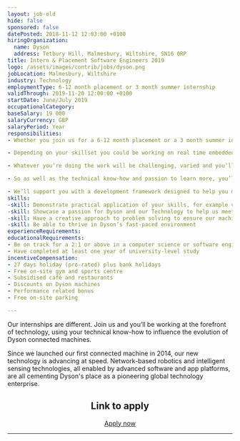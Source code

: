```yaml
---
layout: job-old
hide: false
sponsored: false
datePosted: 2018-11-12 12:03:00 +0100
hiringOrganization:
  name: Dyson
  address: Tetbury Hill, Malmesbury, Wiltshire, SN16 0RP
title: Intern & Placement Software Engineers 2019
logo: /assets/images/contrib/jobs/dyson.png
jobLocation: Malmesbury, Wiltshire
industry: Technology
employmentType: 6-12 month placement or 3 month summer internship
validThrough: 2019-11-20 12:00:00 +0100
startDate: June/July 2019
occupationalCategory:
baseSalary: 19 000
salaryCurrency: GBP
salaryPeriod: Year
responsibilities:
- Whether you join us for a 6-12 month placement or a 3 month summer internship, you’ll be assigned to a live project team putting your university learning into practice from the get go.

- Depending on your skillset you could be working on real time embedded software, Mobile App development, debugging, cloud computing or fast prototyping in C/C++.

- Whatever you’re doing the work will be challenging, varied and you’ll be in the thick of things. You’ll be interacting with teams across Research, Design & Development (RDD) including product developers ensuring our solutions are functional, secure and easy to use.

- So as well as the technical know-how and passion to learn more, you’ll need to be inquisitive by nature, enthusiastic about technology, creative and tenacious in your approach to problem solving.

- We’ll support you with a development framework designed to help you make the most of your internship. And if you excel, there could be an offer of a graduate position at the end.
skills:
-skill: Demonstrate practical application of your skills, for example via online portfolio
-skill: Showcase a passion for Dyson and our Technology to help us meet our ambitious future plans
-skill: Have a creative approach to problem solving to ensure our machines are better
-skill: Be able to thrive in Dyson’s fast-paced environment
experienceRequirements:
educationalRequirements:
- Be on track for a 2:1 or above in a computer science or software engineering (or related) degree
- Have completed at least one year of university-level study
incentiveCompensation:
- 27 days holiday (pro-rated) plus bank holidays
- Free on-site gym and sports centre
- Subsidised café and restaurants
- Discounts on Dyson machines
- Performance related bonus
- Free on-site parking

---
```


Our internships are different. Join us and you’ll be working at the forefront of technology, using your technical know-how to influence the evolution of Dyson connected machines.

Since we launched our first connected machine in 2014, our new technology is advancing at speed. Network-based robotics and intelligent sensing technologies, all enabled by advanced software and app platforms, are all cementing Dyson's place as a pioneering global technology enterprise.

<div class="to-apply" style="text-align: center">
  <h2>Link to apply</h2>
  <a class="btn btn--dark" style="margin: 20px" href="https://careers.dyson.com/">
      Apply now
  </a>
</div>

---
